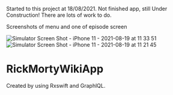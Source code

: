 Started to this project at 18/08/2021.
Not finished app, still Under Construction!
There are lots of work to do.

Screenshots of menu and one of episode screen

![Simulator Screen Shot - iPhone 11 - 2021-08-19 at 11 33 51](https://user-images.githubusercontent.com/43298396/130036348-89a8739c-41c8-4074-8222-08b1b1e3ea31.png)
![Simulator Screen Shot - iPhone 11 - 2021-08-19 at 11 21 45](https://user-images.githubusercontent.com/43298396/130034209-4d8e3eca-4f09-4f68-8355-e2df50c9ae4d.png)
# RickMortyWikiApp
Created by using Rxswift and GraphlQL.
